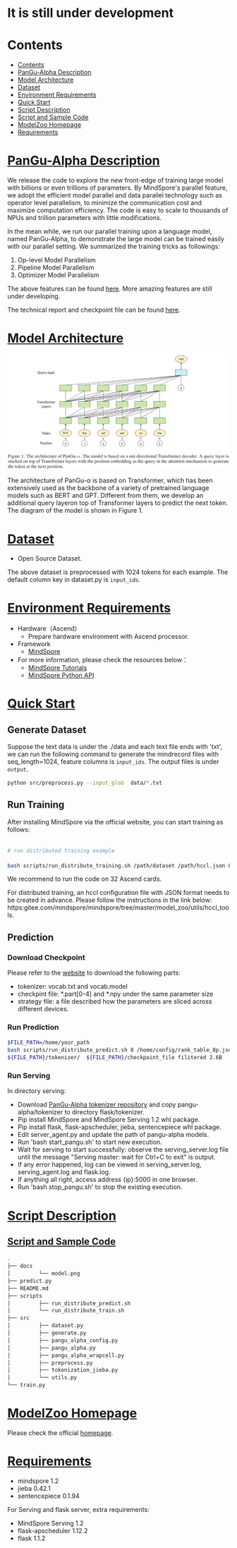 
# It is still under development

# Contents

- [Contents](#contents)
- [PanGu-Alpha Description](#pangu-description)
- [Model Architecture](#model-architecture)
- [Dataset](#dataset)
- [Environment Requirements](#environment-requirements)
- [Quick Start](#quick-start)
- [Script Description](#script-description)
- [Script and Sample Code](#script-and-sample-code)
- [ModelZoo Homepage](#modelzoo-homepage)
- [Requirements](#requirements)

# [PanGu-Alpha Description](#pangu-description)

We release the code to explore the new front-edge of training large model with billions or even trillions of parameters.
By MindSpore's parallel feature, we adopt the efficient model parallel and data parallel technology such as operator level parallelism,
to minimize the communication cost and maximize computation efficiency.
The code is easy to scale to thousands of NPUs and trillion parameters with little modifications.

In the mean while, we run our parallel training upon a language model, named PanGu-Alpha, to demonstrate the large model can be trained easily
with our parallel setting. We summarized the training tricks as followings:

1. Op-level Model Parallelism
2. Pipeline Model Parallelism
3. Optimizer Model Parallelism

The above features can be found [here](https://www.mindspore.cn/doc/programming_guide/en/r1.2/auto_parallel.html).
More amazing features are still under developing.

The technical report and checkpoint file can be found [here](https://git.openi.org.cn/PCL-Platform.Intelligence/PanGu-AIpha).

# [Model Architecture](#contents)

![](./docs/model.png)

The architecture of PanGu-α is based on Transformer, which has been extensively used as the backbone of a variety of
pretrained language models such as BERT and GPT. Different from them, we develop an additional query layeron top of
Transformer layers to predict the next token. The diagram of the model is shown in Figure 1.

# [Dataset](#dataset)

- Open Source Dataset.

The above dataset is preprocessed with 1024 tokens for each example. The default column key in dataset.py is `input_ids`.

# [Environment Requirements](#contents)

- Hardware（Ascend）
    - Prepare hardware environment with Ascend processor.
- Framework
    - [MindSpore](https://gitee.com/mindspore/mindspore)
- For more information, please check the resources below：
    - [MindSpore Tutorials](https://www.mindspore.cn/tutorial/training/en/master/index.html)
    - [MindSpore Python API](https://www.mindspore.cn/doc/api_python/en/master/index.html)

# [Quick Start](#contents)

## Generate Dataset

Suppose the text data is under the ./data and each text file ends with 'txt', we can run the following command to generate the mindrecord files with seq_length=1024, feature columns is `input_ids`. The output files is under
`output`.

```bash
python src/preprocess.py --input_glob  data/*.txt
```

## Run Training

After installing MindSpore via the official website, you can start training as follows:

```bash

# run distributed training example

bash scripts/run_distribute_training.sh /path/dataset /path/hccl.json 8

```

We recommend to run the code on 32 Ascend cards.

For distributed training, an hccl configuration file with JSON format needs to be created in advance.
Please follow the instructions in the link below:
https:gitee.com/mindspore/mindspore/tree/master/model_zoo/utils/hccl_tools.

## Prediction

### Download Checkpoint

Please refer to the [website](https://git.openi.org.cn/PCL-Platform.Intelligence/PanGu-Alpha) to download the following parts:

- tokenizer: vocab.txt and vocab.model
- checkpint file: \*.part\[0-4\] and *.npy under the same parameter size
- strategy file: a file described how the parameters are sliced across different devices.

### Run Prediction

```bash
$FILE_PATH=/home/your_path
bash scripts/run_distribute_predict.sh 8 /home/config/rank_table_8p.json ${FILE_PATH}/strategy_load_ckpt/strategy.ckpt \
${FILE_PATH}/tokenizer/  ${FILE_PATH}/checkpoint_file filitered 2.6B
```

### Run Serving

In directory serving:

- Download [PanGu-Alpha tokenizer repository](https://git.openi.org.cn/PCL-Platform.Intelligence/PanGu-Alpha.git) and copy pangu-alpha/tokenizer to directory flask/tokenizer.
- Pip install MindSpore and MindSpore Serving 1.2 whl package.
- Pip install flask, flask-apscheduler, jieba, sentencepiece whl package.
- Edit server_agent.py and update the path of pangu-alpha models.
- Run 'bash start_pangu.sh' to start new execution.
- Wait for serving to start successfully: observe the serving_server.log file until the message "Serving master: wait for Ctrl+C to exit" is output.
- If any error happened, log can be viewed in serving_server.log, serving_agent.log and flask.log.
- If anything all right, access address {ip}:5000 in one browser.
- Run 'bash stop_pangu.sh' to stop the existing execution.

# [Script Description](#contents)

## [Script and Sample Code](#contents)

```bash
.
├── docs
│         └── model.png
├── predict.py
├── README.md
├── scripts
│         ├── run_distribute_predict.sh
│         └── run_distribute_train.sh
├── src
│         ├── dataset.py
│         ├── generate.py
│         ├── pangu_alpha_config.py
│         ├── pangu_alpha.py
│         ├── pangu_alpha_wrapcell.py
│         ├── preprocess.py
│         ├── tokenization_jieba.py
│         └── utils.py
└── train.py
```

# [ModelZoo Homepage](#contents)

Please check the official [homepage](https://gitee.com/mindspore/mindspore/tree/master/model_zoo).

# [Requirements](#contents)

- mindspore 1.2
- jieba 0.42.1
- sentencepiece 0.1.94

For Serving and flask server, extra requirements:

- MindSpore Serving 1.2
- flask-apscheduler 1.12.2
- flask 1.1.2
